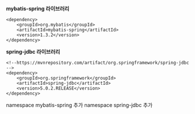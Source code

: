 
**mybatis-spring 라이브러리**
<!-- https://mvnrepository.com/artifact/org.mybatis/mybatis-spring -->
    <dependency>
        <groupId>org.mybatis</groupId>
        <artifactId>mybatis-spring</artifactId>
        <version>1.3.2</version>
    </dependency>



**spring-jdbc 라이브러리**

    <!--https://mvnrepository.com/artifact/org.springframework/spring-jdbc -->
    <dependency>
        <groupId>org.springframework</groupId>
        <artifactId>spring-jdbc</artifactId>
        <version>5.0.2.RELEASE</version>
    </dependency>

namespace mybatis-spring 추가
namespace spring-jdbc 추가
<!--stackedit_data:
eyJoaXN0b3J5IjpbMTc2MDA3MzI3MiwtODQyNDcwNDYzLC04Mj
kwODY1MjcsLTg4ODQzNjc4MV19
-->